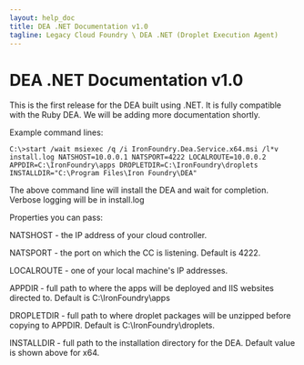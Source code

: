 ```yaml
---
layout: help_doc
title: DEA .NET Documentation v1.0
tagline: Legacy Cloud Foundry \ DEA .NET (Droplet Execution Agent)
---
```


# DEA .NET Documentation v1.0

This is the first release for the DEA built using .NET. It is fully compatible with the Ruby DEA. We will be adding more documentation shortly.

Example command lines:

	C:\>start /wait msiexec /q /i IronFoundry.Dea.Service.x64.msi /l*v install.log NATSHOST=10.0.0.1 NATSPORT=4222 LOCALROUTE=10.0.0.2 APPDIR=C:\IronFoundry\apps DROPLETDIR=C:\IronFoundry\droplets INSTALLDIR="C:\Program Files\Iron Foundry\DEA"

The above command line will install the DEA and wait for completion. Verbose logging will be in install.log

Properties you can pass: 

NATSHOST - the IP address of your cloud controller.

NATSPORT - the port on which the CC is listening. Default is 4222.

LOCALROUTE - one of your local machine's IP addresses.

APPDIR - full path to where the apps will be deployed and IIS websites directed to. Default is C:\IronFoundry\apps

DROPLETDIR - full path to where droplet packages will be unzipped before copying to APPDIR. Default is C:\IronFoundry\droplets.

INSTALLDIR - full path to the installation directory for the DEA. Default value is shown above for x64.
